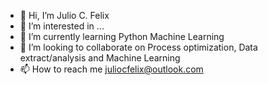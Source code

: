- 👋 Hi, I’m Julio C. Felix
- 👀 I’m interested in ...
- 🌱 I’m currently learning Python Machine Learning
- 💞️ I’m looking to collaborate on Process optimization, Data extract/analysis and Machine Learning
- 📫 How to reach me juliocfelix@outlook.com

<!---
Jcfelix1/Jcfelix1 is a ✨ special ✨ repository because its `README.md` (this file) appears on your GitHub profile.
You can click the Preview link to take a look at your changes.
--->
